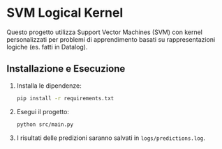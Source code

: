 # SVM Logical Kernel

Questo progetto utilizza Support Vector Machines (SVM) con kernel personalizzati per problemi di apprendimento basati su rappresentazioni logiche (es. fatti in Datalog).

## Installazione e Esecuzione

1. Installa le dipendenze:
   ```bash
   pip install -r requirements.txt
   ```

2. Esegui il progetto:
   ```bash
   python src/main.py
   ```

3. I risultati delle predizioni saranno salvati in `logs/predictions.log`.
